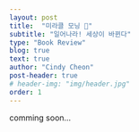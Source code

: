 ```yaml
---
layout: post
title:  "미라클 모닝 🌅"
subtitle: "일어나라! 세상이 바뀐다"
type: "Book Review"
blog: true
text: true
author: "Cindy Cheon"
post-header: true
# header-img: "img/header.jpg"
order: 1
---
```



comming soon...